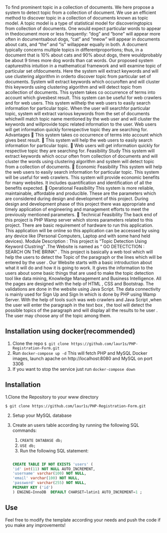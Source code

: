 To find prominent topic in a collection of documents. We here propose a system to
detect topic from a collection of document. We use an efficient method to discover
topic in a collection of documents known as topic model. A topic model is a type
of statistical model for discoveringtopics from collection of documents. One would
expect particular words to appear in thedocument more or less frequently: “dog”
and “bone” will appear more often in documentsabout dogs, “cat” and “meow”
will appear in documents about cats, and “the” and “is” willappear equally in both.
A document typically concerns multiple topics in differentproportions; thus, in a
document that is 10% about cats and 90% about dogs, there wouldprobably be
about 9 times more dog words than cat words. Our proposed system capturesthis
intuition in a mathematical framework and will examine topic of particular set
ofdocuments. Here the system will extract keywords and will use clustering
algorithm in orderto discover topic from particular set of documents. System will
extract keywords which occuroften and will cluster this keywords using clustering
algorithm and will detect topic from acollection of documents. This system takes
co occurrence of terms into account which givesbest result. This system can be
useful for web crawlers and for web users. This system willhelp the web users to
easily search information for particular topic. When the user will searchfor
particular topic, system will extract various keywords from the set of documents
whichwill match topic name mentioned by the web user and will cluster the
keywords and willprovide topic related information to the user. Web users will get
information quickly forrespective topic they are searching for.
Advantages
 This system takes co occurrence of terms into account which gives best
result.
 This system will help the web users to easily search information for
particular topic.
 Web users will get information quickly for respective topic they are
searching for.
Feasibility Study
This system will extract keywords which occur often from collection of documents
and will cluster the words using clustering algorithm and system will detect topic
from a collection of documents.
 Economic Feasibility
This system will help the web users to easily search information for
particular topic. This system will be useful for web crawlers. This
system will provide economic benefits for many websites. It includes
quantification and identification of all the benefits expected.
 Operational Feasibility
This system is more reliable, maintainable, affordable and producible.
These are the parameters which are considered during design and
development of this project. During design and development phase of
this project there was appropriate and timely application of
engineering and management efforts to meet the previously mentioned
parameters.
 Technical Feasibility
The back end of this project is PHP Wamp server which stores
parameters related to this project. There are basic requirement of
hardware to run this application. This application will be online so this
application can be accessed by using any device like (Personal
Computers, Laptop and with some hand held devices).
Module Description :
This project is “Topic Detection Using Keyword Clustring” .The Website is named
as “ GO DETECTCTION : SEARCH ON THE BRINK” . This project is basically
a web tool which will help the users to detect the Topic of the paragraph or the
lines which will be entered by the user .
Our Website starts with a basic introduction about what it will do and how it is
going to work. It gives the information to the users about some basic things that are
used to make the topic detection tool like data mining, Knowledge Management
and Business Intelligence.
All the pages are designed with the help of HTML , CSS and Bootstrap. The
validations are done in the website using Java Script. The data connectivity is
mainly used for Sign Up and Sign In which is done by PHP using Wamp Server.
With the help of tools such was web crawlers and Java Script ,when the user will
enter the paragraph in the text box , the tool will detect the possible topics of the
paragraph and will display all the results to he user . The user may choose any of
the topic among them.
## Installation using docker(recommended)

1. Clone the repo `$ git clone https://github.com/laur1s/PHP-Registration-Form.git`
2. Run `docker-compose up -d` This will fetch PHP and MySQL Docker images, launch apache on http://localhost:8080 and MySQL on port 3306
3. If you want to stop the service just run `docker-compose down`

## Installation

1.Clone the Repository to your www directory
   ```
   $ git clone https://github.com/laur1s/PHP-Registration-Form.git
   ```
2. Setup your MySQL database
3. Create an users table according by running the following SQL commands:
   1. `CREATE DATABASE db;`
   2. `USE db;`
   3. Run the following SQL statement:
   
   ```SQL
   
   CREATE TABLE IF NOT EXISTS 'users' (
   'id' int(11) NOT NULL AUTO_INCREMENT,
   'username' varchar(100) NOT NULL,
   'email' varchar(100) NOT NULL,
   'password' varchar(255) NOT NULL,
   PRIMARY KEY ('id')
   ) ENGINE=InnoDB  DEFAULT CHARSET=latin1 AUTO_INCREMENT=1 ;


## Use
Feel free to modify the template according your needs and push the code if you make any improvements!
